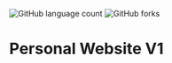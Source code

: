 ![GitHub language count](https://img.shields.io/github/languages/count/SkipPharaoh/V1?color=ff0000&style=plastic)
![GitHub forks](https://img.shields.io/github/forks/SkipPharaoh/V1?logoColor=ff0000&style=social)

# Personal Website V1